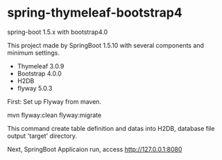 # spring-thymeleaf-bootstrap4
spring-boot 1.5.x with bootstrap4.0

This project made by SpringBoot 1.5.10 with several components and minimum settings.

* Thymeleaf 3.0.9
* Bootstrap 4.0.0
* H2DB
* flyway 5.0.3

First: Set up Flyway from maven. 

mvn flyway:clean flyway:migrate 

This command create table definition and datas into H2DB, database file output 'target' directory.

Next, SpringBoot Applicaion run, access http://127.0.0.1:8080

